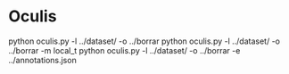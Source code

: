 # Oculis

python oculis.py -l ../dataset/ -o ../borrar
python oculis.py -l ../dataset/ -o ../borrar -m local_t
python oculis.py -l ../dataset/ -o ../borrar -e ../annotations.json